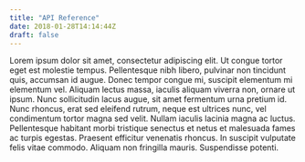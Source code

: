 ```yaml
---
title: "API Reference"
date: 2018-01-28T14:14:44Z
draft: false
---
```


Lorem ipsum dolor sit amet, consectetur adipiscing elit. Ut congue tortor eget est molestie tempus. Pellentesque nibh libero, pulvinar non tincidunt quis, accumsan id augue. Donec tempor congue mi, suscipit elementum mi elementum vel. Aliquam lectus massa, iaculis aliquam viverra non, ornare ut ipsum. Nunc sollicitudin lacus augue, sit amet fermentum urna pretium id. Nunc rhoncus, erat sed eleifend rutrum, neque est ultrices nunc, vel condimentum tortor magna sed velit. Nullam iaculis lacinia magna ac luctus. Pellentesque habitant morbi tristique senectus et netus et malesuada fames ac turpis egestas. Praesent efficitur venenatis rhoncus. In suscipit vulputate felis vitae commodo. Aliquam non fringilla mauris. Suspendisse potenti.
